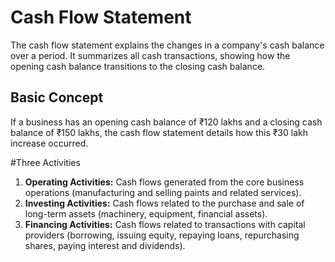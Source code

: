 #  Cash Flow Statement

The cash flow statement explains the changes in a company's cash balance over a period. It summarizes all cash transactions, showing how the opening cash balance transitions to the closing cash balance.

## Basic Concept

If a business has an opening cash balance of ₹120 lakhs and a closing cash balance of ₹150 lakhs, the cash flow statement details how this ₹30 lakh increase occurred.

#Three Activities

1.  **Operating Activities:** Cash flows generated from the core business operations (manufacturing and selling paints and related services).
2.  **Investing Activities:** Cash flows related to the purchase and sale of long-term assets (machinery, equipment, financial assets).
3.  **Financing Activities:** Cash flows related to transactions with capital providers (borrowing, issuing equity, repaying loans, repurchasing shares, paying interest and dividends).

